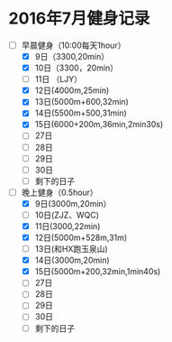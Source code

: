# 2016年7月健身记录
- [ ] 早晨健身（10:00每天1hour）
    - [x] 9日（3300,20min）
    - [x] 10日（3300，20min）
    - [ ] 11日 （LJY）
    - [x] 12日(4000m,25min)
    - [x] 13日(5000m+600,32min)
    - [x] 14日(5500m+500,31min)
    - [x] 15日(6000+200m,36min,2min30s)
    - [ ] 27日
    - [ ] 28日
    - [ ] 29日
    - [ ] 30日
    - [ ] 剩下的日子
- [ ] 晚上健身（0.5hour）
    - [x] 9日(3000m,20min）
    - [ ] 10日(ZJZ、WQC)
    - [x] 11日(3000,22min)
    - [x] 12日(5000m+528m,31m)
    - [ ] 13日(和HX跑玉泉山)
    - [x] 14日(3000m,20min)
    - [x] 15日(5000m+200,32min,1min40s)
    - [ ] 27日
    - [ ] 28日
    - [ ] 29日
    - [ ] 30日
    - [ ] 剩下的日子
